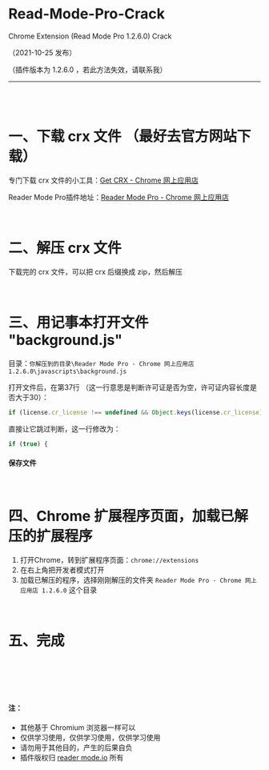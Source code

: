 # Read-Mode-Pro-Crack
Chrome Extension (Read Mode Pro 1.2.6.0) Crack

（2021-10-25 发布）

（插件版本为 1.2.6.0 ，若此方法失效，请联系我）


---
<br>
<br>


# 一、下载 crx 文件 （最好去官方网站下载）
专门下载 crx 文件的小工具：[Get CRX - Chrome 网上应用店](https://chrome.google.com/webstore/detail/get-crx/dijpllakibenlejkbajahncialkbdkjc)

Reader Mode Pro插件地址：[Reader Mode Pro - Chrome 网上应用店](https://chrome.google.com/webstore/detail/reader-mode-pro/koddbhkhginnhnfnhgldkampappgmmje)

<br>

# 二、解压 crx 文件
下载完的 crx 文件，可以把 crx 后缀换成 zip，然后解压

<br>

# 三、用记事本打开文件 "background.js"
目录：``你解压到的目录\Reader Mode Pro - Chrome 网上应用店 1.2.6.0\javascripts\background.js``

打开文件后，在第37行 （这一行意思是判断许可证是否为空，许可证内容长度是否大于30）：

```javascript
if (license.cr_license !== undefined && Object.keys(license.cr_license).length > 1 && license.cr_license.key.length > 30) {
```

直接让它跳过判断，这一行修改为：
```javascript
if (true) {
```

#### 保存文件

<br>

# 四、Chrome 扩展程序页面，加载已解压的扩展程序
1. 打开Chrome，转到扩展程序页面：``chrome://extensions``
2. 在右上角把开发者模式打开
3. 加载已解压的程序，选择刚刚解压的文件夹 ``Reader Mode Pro - Chrome 网上应用店 1.2.6.0`` 这个目录

<br>

# 五、完成
<br>
<br>
<br>
<br>


#### 注：
- 其他基于 Chromium 浏览器一样可以
- 仅供学习使用，仅供学习使用，仅供学习使用
- 请勿用于其他目的，产生的后果自负
- 插件版权归 [reader mode.io](https://readermode.io/) 所有
